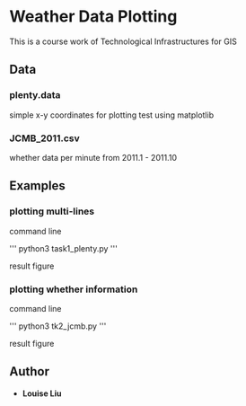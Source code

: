 # Weather Data Plotting

This is a course work of Technological Infrastructures for GIS

## Data

### plenty.data

simple x-y coordinates for plotting test using matplotlib

### JCMB_2011.csv

whether data per minute from 2011.1 - 2011.10

## Examples

### plotting multi-lines

command line

'''
python3 task1_plenty.py
'''

result figure

### plotting whether information

command line

'''
python3 tk2_jcmb.py
'''

result figure

## Author

* **Louise Liu**
